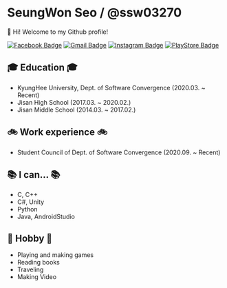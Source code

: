 <!--
### Hi there 👋


**ssw03270/ssw03270** is a ✨ _special_ ✨ repository because its `README.md` (this file) appears on your GitHub profile.

Here are some ideas to get you started:

- 🔭 I’m currently working on ...
- 🌱 I’m currently learning ...
- 👯 I’m looking to collaborate on ...
- 🤔 I’m looking for help with ...
- 💬 Ask me about ...
- 📫 How to reach me: ...
- 😄 Pronouns: ...
- ⚡ Fun fact: ...
-->

# SeungWon Seo / @ssw03270

👋 Hi! Welcome to my Github profile!

[![Facebook Badge](https://img.shields.io/badge/-Facebook-1877f2?style=flat-square&logo=facebook&logoColor=white&link=https://www.facebook.com/profile.php?id=100037181880890)](https://www.facebook.com/profile.php?id=100037181880890)
[![Gmail Badge](https://img.shields.io/badge/-Gmail-d14836?style=flat-square&logo=Gmail&logoColor=white&link=mailto:ttd8591@gmail.com)](mailto:ttd8591@gmail.com)
[![Instagram Badge](https://img.shields.io/badge/-Instagram-a877f2?style=flat-square&logo=Instagram&logoColor=white&link=https://www.instagram.com/won_yee_/)](https://www.instagram.com/won_yee_/)
[![PlayStore Badge](https://img.shields.io/badge/-PlayStore-6e84ff?style=flat-square&logo=Google&logoColor=white&link=https://play.google.com/store/apps/developer?id=%EB%82%98%EB%AC%B4%EB%91%A5%EC%A7%80&hl=en)](https://play.google.com/store/apps/developer?id=%EB%82%98%EB%AC%B4%EB%91%A5%EC%A7%80&hl=en)


## 🎓 Education 🎓
 - KyungHee University, Dept. of Software Convergence (2020.03. ~ Recent)
 - Jisan High School (2017.03. ~ 2020.02.)
 - Jisan Middle School (2014.03. ~ 2017.02.)
 
## 🚲 Work experience 🚲
 - Student Council of Dept. of Software Convergence (2020.09. ~ Recent)
 
## 📚 I can... 📚
 - C, C++
 - C#, Unity
 - Python
 - Java, AndroidStudio

## 📌 Hobby 📌
 - Playing and making games
 - Reading books 
 - Traveling
 - Making Video
 
